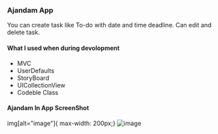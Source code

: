 ### Ajandam App

You can create task like To-do with date and time deadline.
Can edit and delete task.
#### What I used when during devolopment
- MVC
- UserDefaults
- StoryBoard
- UICollectionView
- Codeble Class

#### Ajandam In App ScreenShot
img[alt="image"]{
max-width: 200px;}
![image](https://github.com/yigitbstnci/Ajandam/assets/120344683/ae8c4066-fcb6-4450-b617-3a26904263f8)



